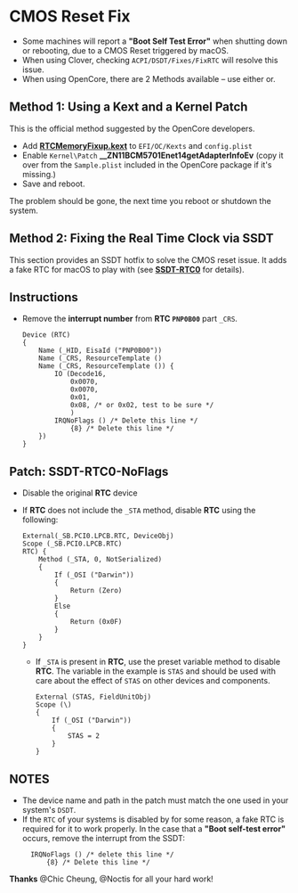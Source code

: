 # CMOS Reset Fix

- Some machines will report a **"Boot Self Test Error"** when shutting down or rebooting, due to a CMOS Reset triggered by macOS.
- When using Clover, checking `ACPI/DSDT/Fixes/FixRTC` will resolve this issue.
- When using OpenCore, there are 2 Methods available – use either or.

## Method 1: Using a Kext and a Kernel Patch 
This is the official method suggested by the OpenCore developers.

- Add [**RTCMemoryFixup.kext**](https://github.com/acidanthera/RTCMemoryFixup) to `EFI/OC/Kexts` and `config.plist`
- Enable `Kernel\Patch` **__ZN11BCM5701Enet14getAdapterInfoEv** (copy it over from the `Sample.plist` included in the OpenCore package if it's missing.)
- Save and reboot. 

The problem should be gone, the next time you reboot or shutdown the system.

## Method 2: Fixing the Real Time Clock via SSDT 
  
This section provides an SSDT hotfix to solve the CMOS reset issue. It adds a fake RTC for macOS to play with (see [**SSDT-RTC0**](https://github.com/5T33Z0/OC-Little-Translated/tree/main/01_Adding_missing_Devices_and_enabling_Features/System_Clock_(SSDT-RTC0)) for details).

## Instructions

- Remove the **interrupt number** from **RTC `PNP0B00`** part `_CRS`.

  ```asl
  Device (RTC)
  {
      Name (_HID, EisaId ("PNP0B00"))
      Name (_CRS, ResourceTemplate ()
      Name (_CRS, ResourceTemplate ()) {
          IO (Decode16,
              0x0070,
              0x0070,
              0x01,
              0x08, /* or 0x02, test to be sure */
              )
          IRQNoFlags () /* Delete this line */
              {8} /* Delete this line */
      })
  }
  ```

## Patch: SSDT-RTC0-NoFlags

- Disable the original **RTC** device
- If **RTC** does not include the `_STA` method, disable **RTC** using the following:
  
    ```asl
    External(_SB.PCI0.LPCB.RTC, DeviceObj)
    Scope (_SB.PCI0.LPCB.RTC)
    RTC) {
        Method (_STA, 0, NotSerialized)
        {
            If (_OSI ("Darwin"))
            {
                Return (Zero)
            }
            Else
            {
                Return (0x0F)
            }
        }
    }
    ```
  
  - If `_STA` is present in **RTC**, use the preset variable method to disable **RTC**. The variable in the example is `STAS` and should be used with care about the effect of `STAS` on other devices and components.
  
    ```asl
    External (STAS, FieldUnitObj)
    Scope (\)
    {
        If (_OSI ("Darwin"))
        {
            STAS = 2
        }
    }
    ```

## NOTES
- The device name and path in the patch must match the one used in your system's `DSDT`.
- If the `RTC` of your systems is disabled by for some reason, a fake RTC is required for it to work properly. In the case that a **"Boot self-test error"** occurs, remove the interrupt from the SSDT:
  ```asl
    IRQNoFlags () /* delete this line */
        {8} /* Delete this line */
  ```

**Thanks** @Chic Cheung, @Noctis for all your hard work!

